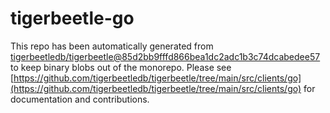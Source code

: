 # tigerbeetle-go
This repo has been automatically generated from [tigerbeetledb/tigerbeetle@85d2bb9fffd866bea1dc2adc1b3c74dcabedee57](https://github.com/tigerbeetledb/tigerbeetle/commit/85d2bb9fffd866bea1dc2adc1b3c74dcabedee57) to keep binary blobs out of the monorepo. Please see [https://github.com/tigerbeetledb/tigerbeetle/tree/main/src/clients/go](https://github.com/tigerbeetledb/tigerbeetle/tree/main/src/clients/go) for documentation and contributions.
